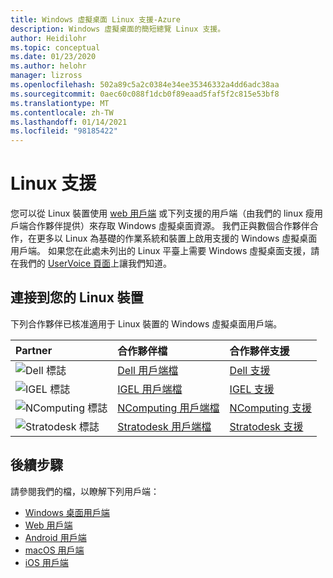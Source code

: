 ```yaml
---
title: Windows 虛擬桌面 Linux 支援-Azure
description: Windows 虛擬桌面的簡短總覽 Linux 支援。
author: Heidilohr
ms.topic: conceptual
ms.date: 01/23/2020
ms.author: helohr
manager: lizross
ms.openlocfilehash: 502a89c5a2c0384e34ee35346332a4dd6adc38aa
ms.sourcegitcommit: 0aec60c088f1dcb0f89eaad5faf5f2c815e53bf8
ms.translationtype: MT
ms.contentlocale: zh-TW
ms.lasthandoff: 01/14/2021
ms.locfileid: "98185422"
---
```

# <a name="linux-support"></a>Linux 支援

您可以從 Linux 裝置使用 [web 用戶端](connect-web.md) 或下列支援的用戶端（由我們的 linux 瘦用戶端合作夥伴提供）來存取 Windows 虛擬桌面資源。 我們正與數個合作夥伴合作，在更多以 Linux 為基礎的作業系統和裝置上啟用支援的 Windows 虛擬桌面用戶端。 如果您在此處未列出的 Linux 平臺上需要 Windows 虛擬桌面支援，請在我們的 [UserVoice 頁面](https://remotedesktop.uservoice.com/forums/923035-remote-desktop-support-on-linux)上讓我們知道。

## <a name="connect-with-your-linux-device"></a>連接到您的 Linux 裝置

下列合作夥伴已核准適用于 Linux 裝置的 Windows 虛擬桌面用戶端。

|Partner|合作夥伴檔|合作夥伴支援|
|:------|:--------------------|:--------------|
|![Dell 標誌](./media/partners/dell.png)|[Dell 用戶端檔](https://www.delltechnologies.com/en-us/collaterals/unauth/data-sheets/products/thin-clients/dell-thinos-9-for-microsoft-wvd.pdf)|[Dell 支援](https://www.dell.com/support)|
|![IGEL 標誌](./media/partners/igel.png)|[IGEL 用戶端檔](https://www.igel.com/igel-solution-family/windows-virtual-desktop/)|[IGEL 支援](https://www.igel.com/support/)|
|![NComputing 標誌](./media/partners/ncomputing.png)|[NComputing 用戶端檔](https://www.ncomputing.com/microsoft)|[NComputing 支援](https://www.ncomputing.com/support/support-options)|
|![Stratodesk 標誌](./media/partners/stratodesk.png)|[Stratodesk 用戶端檔](https://www.stratodesk.com/kb/Microsoft_Windows_Virtual_Desktop_(WVD))|[Stratodesk 支援](https://www.stratodesk.com/support/)|

## <a name="next-steps"></a>後續步驟

請參閱我們的檔，以瞭解下列用戶端：

- [Windows 桌面用戶端](connect-windows-7-10.md)
- [Web 用戶端](connect-web.md)
- [Android 用戶端](connect-android.md)
- [macOS 用戶端](connect-macos.md)
- [iOS 用戶端](connect-ios.md)
